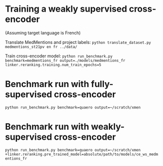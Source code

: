 # Training a weakly supervised cross-encoder

(Assuming target language is French)

Translate MedMentions and project labels:
`python translate_dataset.py medmentions_st21pv en fr ../data/`

Train cross-encoder model:
`python run_benchmark.py benchmark=medmentions_fr output=./models/medmentions_fr linker.reranking.training.num_train_epochs=5`

# Benchmark run with fully-supervised cross-encoder

`python run_benchmark.py benchmark=quaero output=~/scratch/xmen`

# Benchmark run with weakly-supervised cross-encoder

`python run_benchmark.py benchmark=quaero output=~/scratch/xmen +linker.reranking.pre_trained_model=absolute/path/to/models/ce_ws_medmentions_fr`
